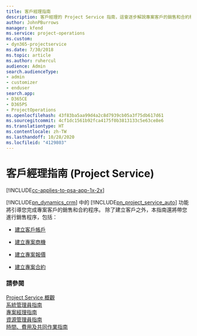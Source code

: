 ```yaml
---
title: 客戶經理指南
description: 客戶經理的 Project Service 指南，這會逐步解說專案客戶的銷售和合約程序
author: JohnPBurrows
manager: kfend
ms.service: project-operations
ms.custom:
- dyn365-projectservice
ms.date: 7/30/2018
ms.topic: article
ms.author: ruhercul
audience: Admin
search.audienceType:
- admin
- customizer
- enduser
search.app:
- D365CE
- D365PS
- ProjectOperations
ms.openlocfilehash: 43f83ba5aa99d4a2c8d7939cb05a3f75db617d61
ms.sourcegitcommit: 4cf1dc1561b92fca4175f0b3813133c5e63ce8e6
ms.translationtype: HT
ms.contentlocale: zh-TW
ms.lasthandoff: 10/28/2020
ms.locfileid: "4129803"
---
```

# <a name="account-manager-guide-project-service"></a>客戶經理指南 (Project Service)

[!INCLUDE[cc-applies-to-psa-app-1x-2x](../includes/cc-applies-to-psa-app-1x-2x.md)]

[!INCLUDE[pn_dynamics_crm](../includes/pn-dynamics-crm.md)] 中的 [!INCLUDE[pn_project_service_auto](../includes/pn-project-service-auto.md)] 功能將引導您完成專案客戶的銷售和合約程序。 除了建立客戶之外，本指南還將帶您進行銷售程序，包括：  
  
-   [建立客戶帳戶](../psa/create-customer-account.md)  
  
-   [建立專案商機](../psa/create-project-opportunity.md)  
  
-   [建立專案報價](../psa/create-project-quote.md)  
  
-   [建立專案合約](../psa/create-project-contract.md)  
  
  
### <a name="see-also"></a>請參閱  
 [Project Service 概觀](../psa/overview.md)   
 [系統管理員指南](../psa/admin-guide.md)   
 [專案經理指南](../psa/project-manager-guide.md)   
 [資源管理員指南](../psa/resource-manager-guide.md)   
 [時間、費用及共同作業指南](../psa/time-expense-collaboration-guide.md)
